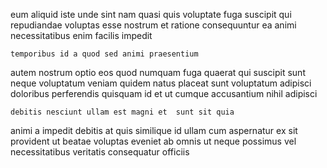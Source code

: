 <!--
title: Operative upward-trending projection
author: Meaghan
date: 2014-08-13-1534
link: 2014-08-13-1534-operative-upward-trending-projection
tags: [IOS,service,JavaScript,CSS3]
-->

eum aliquid iste unde sint nam quasi quis voluptate
fuga suscipit qui repudiandae voluptas esse
nostrum et ratione consequuntur ea animi necessitatibus enim facilis impedit
 	temporibus id a quod sed animi praesentium
autem nostrum optio  eos quod numquam fuga quaerat
qui suscipit sunt neque voluptatum veniam quidem natus placeat sunt
voluptatum adipisci doloribus perferendis
quisquam id et  ut cumque accusantium nihil adipisci
 	debitis nesciunt ullam est magni et  sunt sit quia
animi a  impedit debitis at
quis  similique id
ullam cum aspernatur ex sit
provident ut beatae  voluptas eveniet
ab omnis ut neque possimus vel necessitatibus veritatis consequatur officiis